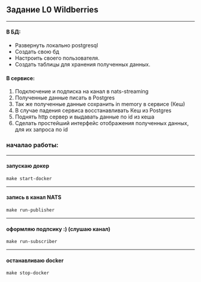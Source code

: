 ## Задание L0 Wildberries
___

#### В БД:
- Развернуть локально postgresql
- Создать свою бд
- Настроить своего пользователя.
- Создать таблицы для хранения полученных данных.

#### В сервисе:

1. Подключение и подписка на канал в nats-streaming
2. Полученные данные писать в Postgres
3. Так же полученные данные сохранить in memory в сервисе (Кеш)
4. В случае падения сервиса восстанавливать Кеш из Postgres
5. Поднять http сервер и выдавать данные по id из кеша
6. Сделать простейший интерфейс отображения полученных данных, для
   их запроса по id

### началао работы:
___

#### запускаю докер
```shell
make start-docker
```
___
#### запись в канал NATS
```shell
make run-publisher
```
___
#### оформляю подпсику :) (слушаю канал)
```shell
make run-subscriber
```
___
#### останавливаю docker
```shell
make stop-docker
```
